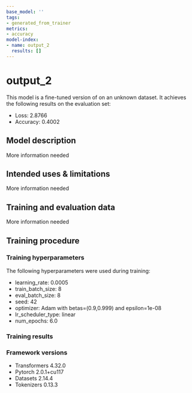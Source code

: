 ```yaml
---
base_model: ''
tags:
- generated_from_trainer
metrics:
- accuracy
model-index:
- name: output_2
  results: []
---
```


<!-- This model card has been generated automatically according to the information the Trainer had access to. You
should probably proofread and complete it, then remove this comment. -->

# output_2

This model is a fine-tuned version of [](https://huggingface.co/) on an unknown dataset.
It achieves the following results on the evaluation set:
- Loss: 2.8766
- Accuracy: 0.4002

## Model description

More information needed

## Intended uses & limitations

More information needed

## Training and evaluation data

More information needed

## Training procedure

### Training hyperparameters

The following hyperparameters were used during training:
- learning_rate: 0.0005
- train_batch_size: 8
- eval_batch_size: 8
- seed: 42
- optimizer: Adam with betas=(0.9,0.999) and epsilon=1e-08
- lr_scheduler_type: linear
- num_epochs: 6.0

### Training results



### Framework versions

- Transformers 4.32.0
- Pytorch 2.0.1+cu117
- Datasets 2.14.4
- Tokenizers 0.13.3
